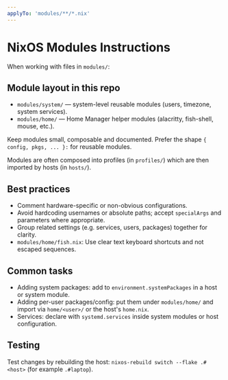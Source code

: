 ```yaml
---
applyTo: 'modules/**/*.nix'
---
```


# NixOS Modules Instructions

When working with files in `modules/`:

## Module layout in this repo

- `modules/system/` — system-level reusable modules (users, timezone, system services).
- `modules/home/` — Home Manager helper modules (alacritty, fish-shell, mouse, etc.).

Keep modules small, composable and documented. Prefer the shape `{ config, pkgs, ... }:` for reusable modules.

Modules are often composed into profiles (in `profiles/`) which are then imported by hosts (in `hosts/`).

## Best practices

- Comment hardware-specific or non-obvious configurations.
- Avoid hardcoding usernames or absolute paths; accept `specialArgs` and parameters where appropriate.
- Group related settings (e.g. services, users, packages) together for clarity.
- `modules/home/fish.nix`: Use clear text keyboard shortcuts and not escaped sequences.

## Common tasks

- Adding system packages: add to `environment.systemPackages` in a host or system module.
- Adding per-user packages/config: put them under `modules/home/` and import via `home/<user>/` or the host's `home.nix`.
- Services: declare with `systemd.services` inside system modules or host configuration.

## Testing

Test changes by rebuilding the host: `nixos-rebuild switch --flake .#<host>` (for example `.#laptop`).

```
